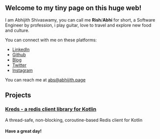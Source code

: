 ## Welcome to my tiny page on this huge web!

I am Abhijith Shivaswamy, you can call me **Rish**/**Abhi** for short, a Software Engineer by profession, i play guitar, love to travel and explore new food and culture.

You can connect with me on these platforms:
* [LinkedIn](https://www.linkedin.com/in/abhijith-shivaswamy/)
* [Github](https://github.com/crackthecodeabhi)
* [Blog](https://blog.abhijith.page)
* [Twitter](https://twitter.com/abhi_19t)
* [Instagram](https://www.instagram.com/abhi_clicks_here)

You can reach me at <abs@abhijith.page>

## Projects

### [Kreds - a redis client library for Kotlin](https://crackthecodeabhi.github.io/kreds)

A thread-safe, non-blocking, coroutine-based Redis client for Kotlin 


#### Have a great day!
